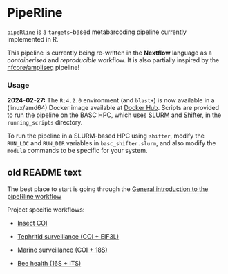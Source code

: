 # PipeRline

`pipeRline` is a `targets`-based metabarcoding pipeline currently implemented in R. 

This pipeline is currently being re-written in the **Nextflow** language as a _containerised_ and _reproducible_ workflow. It is also partially inspired by the [nfcore/ampliseq](https://github.com/nf-core/ampliseq) pipeline!


### Usage

**2024-02-27:** The `R:4.2.0` environment (and `blast+`) is now available in a (linux/amd64) Docker image available at [Docker Hub](https://hub.docker.com/repository/docker/jackscanlan/piperline/general). Scripts are provided to run the pipeline on the BASC HPC, which uses [SLURM](https://slurm.schedmd.com/) and [Shifter](https://github.com/NERSC/shifter), in the `running_scripts` directory. 

To run the pipeline in a SLURM-based HPC using `shifter`, modify the `RUN_LOC` and `RUN_DIR` variables in `basc_shifter.slurm`, and also modify the `module` commands to be specific for your system. 







## old README text

The best place to start is going through the [General introduction to the pipeRline workflow](https://alexpiper.github.io/piperline/vignettes/general.html)

Project specific workflows:

* [Insect COI](https://alexpiper.github.io/piperline/vignettes/insect_coi.html)
 
* [Tephritid surveillance (COI + EIF3L)](https://alexpiper.github.io/piperline/vignettes/tephritid.html)

* [Marine surveillance (COI + 18S)](https://alexpiper.github.io/piperline/vignettes/marine_surveillance.html)

* [Bee health (16S + ITS)](https://alexpiper.github.io/piperline/vignettes/fungal_bacterial.html)
